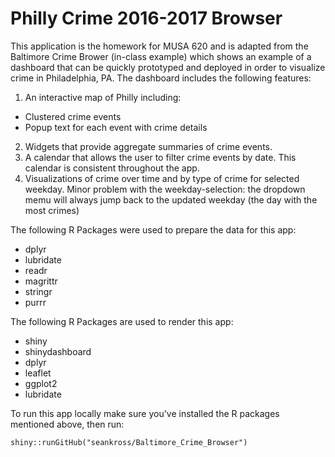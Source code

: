 # Philly Crime 2016-2017 Browser

This application is the homework for MUSA 620 and is adapted from the Baltimore
Crime Brower (in-class example) which shows an example of a dashboard that can 
be quickly prototyped and deployed in order to visualize crime in Philadelphia, PA. 
The dashboard includes the following features:

1. An interactive map of Philly including:
  - Clustered crime events
  - Popup text for each event with crime details
2. Widgets that provide aggregate summaries of crime events.
3. A calendar that allows the user to filter crime events by date. This calendar
   is consistent throughout the app.
4. Visualizations of crime over time and by type of crime for selected weekday.
   Minor problem with the weekday-selection: the dropdown memu will always 
   jump back to the updated weekday (the day with the most crimes)

The following R Packages were used to prepare the data for this app:

- dplyr
- lubridate
- readr
- magrittr
- stringr
- purrr

The following R Packages are used to render this app:

- shiny
- shinydashboard
- dplyr
- leaflet
- ggplot2
- lubridate

To run this app locally make sure you've installed the R packages mentioned above, then
run:

```
shiny::runGitHub("seankross/Baltimore_Crime_Browser")
```


